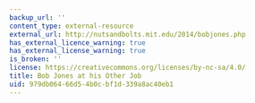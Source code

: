 ```yaml
---
backup_url: ''
content_type: external-resource
external_url: http://nutsandbolts.mit.edu/2014/bobjones.php
has_external_licence_warning: true
has_external_license_warning: true
is_broken: ''
license: https://creativecommons.org/licenses/by-nc-sa/4.0/
title: Bob Jones at his Other Job
uid: 979db064-66d5-4b0c-bf1d-339a8ac40eb1
---
```

